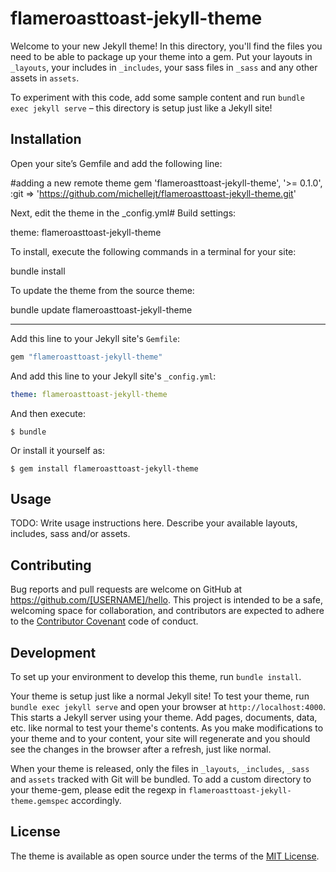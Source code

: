 # flameroasttoast-jekyll-theme

Welcome to your new Jekyll theme! In this directory, you'll find the files you need to be able to package up your theme into a gem. Put your layouts in `_layouts`, your includes in `_includes`, your sass files in `_sass` and any other assets in `assets`.

To experiment with this code, add some sample content and run `bundle exec jekyll serve` – this directory is setup just like a Jekyll site!

## Installation
Open your site’s Gemfile and add the following line:

#adding a new remote theme
gem 'flameroasttoast-jekyll-theme', '>= 0.1.0', :git => 'https://github.com/michellejt/flameroasttoast-jekyll-theme.git'

Next, edit the theme in the _config.yml# Build settings:

theme: flameroasttoast-jekyll-theme
 
To install, execute the following commands in a terminal for your site:

bundle install

To update the theme from the source theme:

bundle update flameroasttoast-jekyll-theme

__________________________________________________________

Add this line to your Jekyll site's `Gemfile`:

```ruby
gem "flameroasttoast-jekyll-theme"
```

And add this line to your Jekyll site's `_config.yml`:

```yaml
theme: flameroasttoast-jekyll-theme
```

And then execute:

    $ bundle

Or install it yourself as:

    $ gem install flameroasttoast-jekyll-theme

## Usage

TODO: Write usage instructions here. Describe your available layouts, includes, sass and/or assets.

## Contributing

Bug reports and pull requests are welcome on GitHub at https://github.com/[USERNAME]/hello. This project is intended to be a safe, welcoming space for collaboration, and contributors are expected to adhere to the [Contributor Covenant](http://contributor-covenant.org) code of conduct.

## Development

To set up your environment to develop this theme, run `bundle install`.

Your theme is setup just like a normal Jekyll site! To test your theme, run `bundle exec jekyll serve` and open your browser at `http://localhost:4000`. This starts a Jekyll server using your theme. Add pages, documents, data, etc. like normal to test your theme's contents. As you make modifications to your theme and to your content, your site will regenerate and you should see the changes in the browser after a refresh, just like normal.

When your theme is released, only the files in `_layouts`, `_includes`, `_sass` and `assets` tracked with Git will be bundled.
To add a custom directory to your theme-gem, please edit the regexp in `flameroasttoast-jekyll-theme.gemspec` accordingly.

## License

The theme is available as open source under the terms of the [MIT License](https://opensource.org/licenses/MIT).


